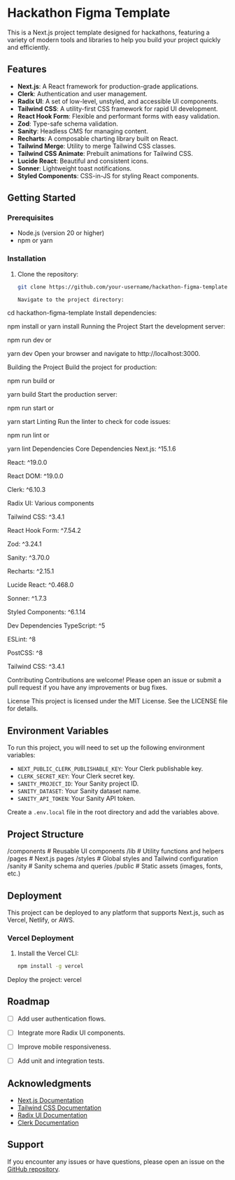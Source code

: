 # Hackathon Figma Template

This is a Next.js project template designed for hackathons, featuring a variety of modern tools and libraries to help you build your project quickly and efficiently.

## Features

- **Next.js**: A React framework for production-grade applications.
- **Clerk**: Authentication and user management.
- **Radix UI**: A set of low-level, unstyled, and accessible UI components.
- **Tailwind CSS**: A utility-first CSS framework for rapid UI development.
- **React Hook Form**: Flexible and performant forms with easy validation.
- **Zod**: Type-safe schema validation.
- **Sanity**: Headless CMS for managing content.
- **Recharts**: A composable charting library built on React.
- **Tailwind Merge**: Utility to merge Tailwind CSS classes.
- **Tailwind CSS Animate**: Prebuilt animations for Tailwind CSS.
- **Lucide React**: Beautiful and consistent icons.
- **Sonner**: Lightweight toast notifications.
- **Styled Components**: CSS-in-JS for styling React components.

## Getting Started

### Prerequisites

- Node.js (version 20 or higher)
- npm or yarn

### Installation

1. Clone the repository:
   ```bash
   git clone https://github.com/your-username/hackathon-figma-template.git

   Navigate to the project directory:

cd hackathon-figma-template
Install dependencies:

npm install
or
yarn install
Running the Project
Start the development server:

npm run dev
or


yarn dev
Open your browser and navigate to http://localhost:3000.

Building the Project
Build the project for production:

npm run build
or


yarn build
Start the production server:

npm run start
or


yarn start
Linting
Run the linter to check for code issues:


npm run lint
or


yarn lint
Dependencies
Core Dependencies
Next.js: ^15.1.6

React: ^19.0.0

React DOM: ^19.0.0

Clerk: ^6.10.3

Radix UI: Various components

Tailwind CSS: ^3.4.1

React Hook Form: ^7.54.2

Zod: ^3.24.1

Sanity: ^3.70.0

Recharts: ^2.15.1

Lucide React: ^0.468.0

Sonner: ^1.7.3

Styled Components: ^6.1.14

Dev Dependencies
TypeScript: ^5

ESLint: ^8

PostCSS: ^8

Tailwind CSS: ^3.4.1

Contributing
Contributions are welcome! Please open an issue or submit a pull request if you have any improvements or bug fixes.

License
This project is licensed under the MIT License. See the LICENSE file for details.

## Environment Variables

To run this project, you will need to set up the following environment variables:

- `NEXT_PUBLIC_CLERK_PUBLISHABLE_KEY`: Your Clerk publishable key.
- `CLERK_SECRET_KEY`: Your Clerk secret key.
- `SANITY_PROJECT_ID`: Your Sanity project ID.
- `SANITY_DATASET`: Your Sanity dataset name.
- `SANITY_API_TOKEN`: Your Sanity API token.

Create a `.env.local` file in the root directory and add the variables above.
## Project Structure
/components # Reusable UI components
/lib # Utility functions and helpers
/pages # Next.js pages
/styles # Global styles and Tailwind configuration
/sanity # Sanity schema and queries
/public # Static assets (images, fonts, etc.)


## Deployment

This project can be deployed to any platform that supports Next.js, such as Vercel, Netlify, or AWS.

### Vercel Deployment
1. Install the Vercel CLI:
   ```bash
   npm install -g vercel
Deploy the project:
vercel

## Roadmap

- [ ] Add user authentication flows.
- [ ] Integrate more Radix UI components.
- [ ] Improve mobile responsiveness.
- [ ] Add unit and integration tests.


## Acknowledgments

- [Next.js Documentation](https://nextjs.org/docs)
- [Tailwind CSS Documentation](https://tailwindcss.com/docs)
- [Radix UI Documentation](https://www.radix-ui.com/docs)
- [Clerk Documentation](https://clerk.com/docs)

## Support

If you encounter any issues or have questions, please open an issue on the [GitHub repository](https://github.com/your-username/hackathon-figma-template/issues).
